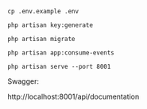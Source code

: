 ```shell
cp .env.example .env
```

```shell
php artisan key:generate
```

```shell
php artisan migrate
```

```shell
php artisan app:consume-events
```

```shell
php artisan serve --port 8001
```

Swagger:

http://localhost:8001/api/documentation
